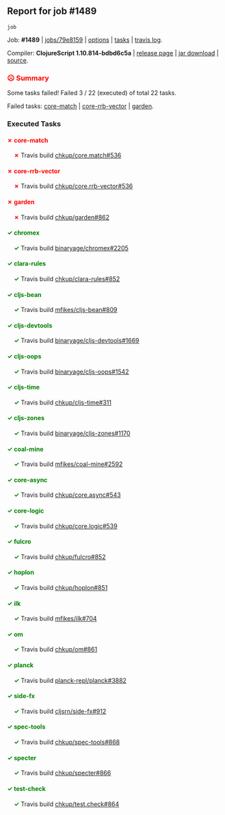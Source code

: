 ## Report for job #1489
```
job
```


Job: **#1489** | [jobs/79e8159](https://github.com/cljs-oss/canary/commit/79e8159ed92e6354c538ff797e263249f2bf2e08) | [options](options.edn) | [tasks](tasks.edn) | [travis log](https://travis-ci.org/cljs-oss/canary/builds/714182138).

Compiler: **ClojureScript 1.10.814-bdbd6c5a** | [release page](https://github.com/cljs-oss/canary/releases/tag/r1.10.814-bdbd6c5a) | [jar download](https://github.com/cljs-oss/canary/releases/download/r1.10.814-bdbd6c5a/clojurescript-1.10.814-bdbd6c5a.jar) | [source](https://github.com/clojure/clojurescript/commit/bdbd6c5a406559a6e5a95870777a527f30e9da5c).

### <b style='color:red'>☹ Summary</b>

Some tasks failed! Failed 3 / 22 (executed) of total 22 tasks.

Failed tasks: [core-match](#-core-match) | [core-rrb-vector](#-core-rrb-vector) | [garden](#-garden).

### Executed Tasks

#### <b style='color:red'>&#x2717; core-match</b>
&nbsp;&nbsp;&nbsp;&nbsp;<b style='color:red'>&#x2717;</b> Travis build [chkup/core.match#536](https://travis-ci.org/chkup/core.match/builds/714182540)<br>

#### <b style='color:red'>&#x2717; core-rrb-vector</b>
&nbsp;&nbsp;&nbsp;&nbsp;<b style='color:red'>&#x2717;</b> Travis build [chkup/core.rrb-vector#536](https://travis-ci.org/chkup/core.rrb-vector/builds/714182542)<br>

#### <b style='color:red'>&#x2717; garden</b>
&nbsp;&nbsp;&nbsp;&nbsp;<b style='color:red'>&#x2717;</b> Travis build [chkup/garden#862](https://travis-ci.org/chkup/garden/builds/714182571)<br>

#### <b style='color:green'>&#x2713; chromex</b>
&nbsp;&nbsp;&nbsp;&nbsp;<b style='color:green'>&#x2713;</b> Travis build [binaryage/chromex#2205](https://travis-ci.org/binaryage/chromex/builds/714182508)<br>

#### <b style='color:green'>&#x2713; clara-rules</b>
&nbsp;&nbsp;&nbsp;&nbsp;<b style='color:green'>&#x2713;</b> Travis build [chkup/clara-rules#852](https://travis-ci.org/chkup/clara-rules/builds/714182510)<br>

#### <b style='color:green'>&#x2713; cljs-bean</b>
&nbsp;&nbsp;&nbsp;&nbsp;<b style='color:green'>&#x2713;</b> Travis build [mfikes/cljs-bean#809](https://travis-ci.org/mfikes/cljs-bean/builds/714182514)<br>

#### <b style='color:green'>&#x2713; cljs-devtools</b>
&nbsp;&nbsp;&nbsp;&nbsp;<b style='color:green'>&#x2713;</b> Travis build [binaryage/cljs-devtools#1669](https://travis-ci.org/binaryage/cljs-devtools/builds/714182519)<br>

#### <b style='color:green'>&#x2713; cljs-oops</b>
&nbsp;&nbsp;&nbsp;&nbsp;<b style='color:green'>&#x2713;</b> Travis build [binaryage/cljs-oops#1542](https://travis-ci.org/binaryage/cljs-oops/builds/714182521)<br>

#### <b style='color:green'>&#x2713; cljs-time</b>
&nbsp;&nbsp;&nbsp;&nbsp;<b style='color:green'>&#x2713;</b> Travis build [chkup/cljs-time#311](https://travis-ci.org/chkup/cljs-time/builds/714182523)<br>

#### <b style='color:green'>&#x2713; cljs-zones</b>
&nbsp;&nbsp;&nbsp;&nbsp;<b style='color:green'>&#x2713;</b> Travis build [binaryage/cljs-zones#1170](https://travis-ci.org/binaryage/cljs-zones/builds/714182526)<br>

#### <b style='color:green'>&#x2713; coal-mine</b>
&nbsp;&nbsp;&nbsp;&nbsp;<b style='color:green'>&#x2713;</b> Travis build [mfikes/coal-mine#2592](https://travis-ci.org/mfikes/coal-mine/builds/714182530)<br>

#### <b style='color:green'>&#x2713; core-async</b>
&nbsp;&nbsp;&nbsp;&nbsp;<b style='color:green'>&#x2713;</b> Travis build [chkup/core.async#543](https://travis-ci.org/chkup/core.async/builds/714182536)<br>

#### <b style='color:green'>&#x2713; core-logic</b>
&nbsp;&nbsp;&nbsp;&nbsp;<b style='color:green'>&#x2713;</b> Travis build [chkup/core.logic#539](https://travis-ci.org/chkup/core.logic/builds/714182538)<br>

#### <b style='color:green'>&#x2713; fulcro</b>
&nbsp;&nbsp;&nbsp;&nbsp;<b style='color:green'>&#x2713;</b> Travis build [chkup/fulcro#852](https://travis-ci.org/chkup/fulcro/builds/714182544)<br>

#### <b style='color:green'>&#x2713; hoplon</b>
&nbsp;&nbsp;&nbsp;&nbsp;<b style='color:green'>&#x2713;</b> Travis build [chkup/hoplon#851](https://travis-ci.org/chkup/hoplon/builds/714182664)<br>

#### <b style='color:green'>&#x2713; ilk</b>
&nbsp;&nbsp;&nbsp;&nbsp;<b style='color:green'>&#x2713;</b> Travis build [mfikes/ilk#704](https://travis-ci.org/mfikes/ilk/builds/714182652)<br>

#### <b style='color:green'>&#x2713; om</b>
&nbsp;&nbsp;&nbsp;&nbsp;<b style='color:green'>&#x2713;</b> Travis build [chkup/om#861](https://travis-ci.org/chkup/om/builds/714182641)<br>

#### <b style='color:green'>&#x2713; planck</b>
&nbsp;&nbsp;&nbsp;&nbsp;<b style='color:green'>&#x2713;</b> Travis build [planck-repl/planck#3882](https://travis-ci.org/planck-repl/planck/builds/714182601)<br>

#### <b style='color:green'>&#x2713; side-fx</b>
&nbsp;&nbsp;&nbsp;&nbsp;<b style='color:green'>&#x2713;</b> Travis build [cljsrn/side-fx#912](https://travis-ci.org/cljsrn/side-fx/builds/714182676)<br>

#### <b style='color:green'>&#x2713; spec-tools</b>
&nbsp;&nbsp;&nbsp;&nbsp;<b style='color:green'>&#x2713;</b> Travis build [chkup/spec-tools#868](https://travis-ci.org/chkup/spec-tools/builds/714182625)<br>

#### <b style='color:green'>&#x2713; specter</b>
&nbsp;&nbsp;&nbsp;&nbsp;<b style='color:green'>&#x2713;</b> Travis build [chkup/specter#866](https://travis-ci.org/chkup/specter/builds/714182611)<br>

#### <b style='color:green'>&#x2713; test-check</b>
&nbsp;&nbsp;&nbsp;&nbsp;<b style='color:green'>&#x2713;</b> Travis build [chkup/test.check#864](https://travis-ci.org/chkup/test.check/builds/714182674)<br>